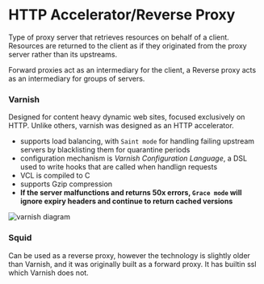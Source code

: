 # HTTP Accelerator/Reverse Proxy
Type of proxy server that retrieves resources on behalf of a client. Resources are returned to the client as if they originated from the proxy server rather than its upstreams.

Forward proxies act as an intermediary for the client, a Reverse proxy acts as an intermediary for groups of servers.

### Varnish
Designed for content heavy dynamic web sites, focused exclusively on HTTP. Unlike others, varnish was designed as an HTTP accelerator.
- supports load balancing, with `Saint mode` for handling failing upstream servers by blacklisting them for quarantine periods
- configuration mechanism is *Varnish Configuration Language*, a DSL used to write hooks that are called when handlign requests
- VCL is compiled to C
- supports Gzip compression
- **If the server malfunctions and returns 50x errors, `Grace mode` will ignore expiry headers and continue to return cached versions**

![varnish diagram](https://cdn.deliciousbrains.com/content/uploads/2016/02/02100614/dbi-server-architecture.svg)

### Squid
Can be used as a reverse proxy, however the technology is slightly older than Varnish, and it was originally built as a forward proxy. It has builtin ssl which Varnish does not.
